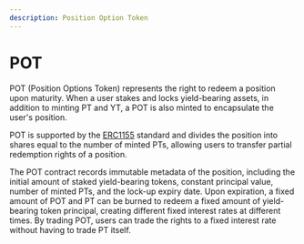 ```yaml
---
description: Position Option Token
---
```


# POT

POT (Position Options Token) represents the right to redeem a position upon maturity. When a user stakes and locks yield-bearing assets, in addition to minting PT and YT, a POT is also minted to encapsulate the user's position.

POT is supported by the [ERC1155](https://eips.ethereum.org/EIPS/eip-1155) standard and divides the position into shares equal to the number of minted PTs, allowing users to transfer partial redemption rights of a position.

The POT contract records immutable metadata of the position, including the initial amount of staked yield-bearing tokens, constant principal value, number of minted PTs, and the lock-up expiry date. Upon expiration, a fixed amount of POT and PT can be burned to redeem a fixed amount of yield-bearing token principal, creating different fixed interest rates at different times. By trading POT, users can trade the rights to a fixed interest rate without having to trade PT itself.
